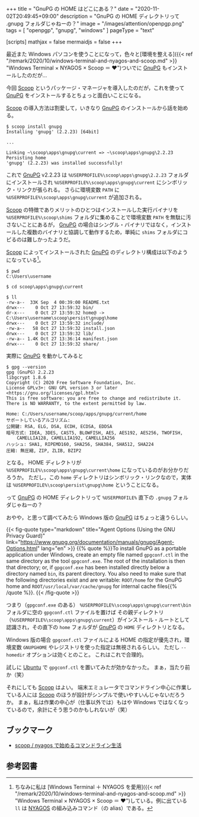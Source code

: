 +++
title = "GnuPG の HOME はどこにある？"
date = "2020-11-02T20:49:45+09:00"
description = "GnuPG の HOME ディレクトリって .gnupg フォルダじゃねーの？"
image = "/images/attention/openpgp.png"
tags = [ "openpgp", "gnupg", "windows" ]
pageType = "text"

[scripts]
  mathjax = false
  mermaidjs = false
+++

最近また Windows パソコンを使うことになって，色々と[環境を整える]({{< ref "/remark/2020/10/windows-terminal-and-nyagos-and-scoop.md" >}} "Windows Terminal × NYAGOS × Scoop ＝ ♥")ついでに [GnuPG] もインストールしたのだが...

今回 [Scoop] というパッケージ・マネージャを導入したのだが，これを使って [GnuPG] をインストールするとちょっと面白いことになる。

[Scoop] の導入方法は割愛して，いきなり [GnuPG] のインストールから話を始める。

```text
$ scoop install gnupg
Installing 'gnupg' (2.2.23) [64bit]

...

Linking ~\scoop\apps\gnupg\current => ~\scoop\apps\gnupg\2.2.23
Persisting home
'gnupg' (2.2.23) was installed successfully!
```

これで [GnuPG] v2.2.23 は `%USERPROFILE%\scoop\apps\gnupg\2.2.23` フォルダにインストールされ `%USERPROFILE%\scoop\apps\gnupg\current` にシンボリック・リンクが張られる。
さらに環境変数 `PATH` に `%USERPROFILE%\scoop\apps\gnupg\current` が追加される。

[Scoop] の特徴でありメリットのひとつはインストールした実行バイナリを `%USERPROFILE%\scoop\shims` フォルダに集めることで環境変数 `PATH` を無駄に汚さないことにあるが， [GnuPG] の場合はシングル・バイナリではなく，インストールした複数のバイナリと協調して動作するため，単純に `shims` フォルダにコピるのは難しかったようだ。

[Scoop] によってインストールされた [GnuPG] のディレクトリ構成は以下のようになっている[^env1]。

[^env1]: ちなみに私は [Windows Terminal ＋ NYAGOS を愛用]({{< ref "/remark/2020/10/windows-terminal-and-nyagos-and-scoop.md" >}} "Windows Terminal × NYAGOS × Scoop ＝ ♥")している。例に出ている `ll` は [NYAGOS] の組み込みコマンド（の alias）である。

```text
$ pwd
C:\Users\username

$ cd scoop\apps\gnupg\current

$ ll
-rw-a--  33K Sep  4 00:39:00 README.txt
drwx---    0 Oct 27 13:59:32 bin/
dr-x---    0 Oct 27 13:59:32 home@ -> C:\Users\username\scoop\persist\gnupg\home
drwx---    0 Oct 27 13:59:32 include/
-rw-a--   58 Oct 27 13:59:32 install.json
drwx---    0 Oct 27 13:59:32 lib/
-rw-a-- 1.4K Oct 27 13:36:14 manifest.json
drwx---    0 Oct 27 13:59:32 share/
```

実際に [GnuPG] を動かしてみると

```text
$ gpg --version
gpg (GnuPG) 2.2.23
libgcrypt 1.8.6
Copyright (C) 2020 Free Software Foundation, Inc.
License GPLv3+: GNU GPL version 3 or later <https://gnu.org/licenses/gpl.html>
This is free software: you are free to change and redistribute it.
There is NO WARRANTY, to the extent permitted by law.

Home: C:/Users/username/scoop/apps/gnupg/current/home
サポートしているアルゴリズム:
公開鍵: RSA, ELG, DSA, ECDH, ECDSA, EDDSA
暗号方式: IDEA, 3DES, CAST5, BLOWFISH, AES, AES192, AES256, TWOFISH,
    CAMELLIA128, CAMELLIA192, CAMELLIA256
ハッシュ: SHA1, RIPEMD160, SHA256, SHA384, SHA512, SHA224
圧縮: 無圧縮, ZIP, ZLIB, BZIP2
```

となる。
HOME ディレクトリが `%USERPROFILE%\scoop\apps\gnupg\current\home` になっているのがお分かりだろうか。
ただし，この `home` ディレクトリはシンボリック・リンクなので，実体は `%USERPROFILE%\scoop\persist\gnupg\home` ということになる。

って [GnuPG] の HOME ディレクトリって `%USERPROFILE%` 直下の `.gnupg` フォルダじゃねーの？

おやや，と思って調べてみたら Windows 版の [GnuPG] はちょっと違うらしい。

{{< fig-quote type="markdown" title="Agent Options (Using the GNU Privacy Guard)" link="https://www.gnupg.org/documentation/manuals/gnupg/Agent-Options.html" lang="en" >}}
{{% quote %}}To install GnuPG as a portable application under Windows, create an empty file named `gpgconf.ctl` in the same directory as the tool `gpgconf.exe`. The root of the installation is then that directory; or, if `gpgconf.exe` has been installed directly below a directory named `bin`, its parent directory. You also need to make sure that the following directories exist and are writable: `ROOT/home` for the GnuPG home and `ROOT/usr/local/var/cache/gnupg` for internal cache files{{% /quote %}}.
{{< /fig-quote >}}

つまり（`gpgconf.exe` のある） `%USERPROFILE%\scoop\apps\gnupg\current\bin` フォルダに空の `gpgconf.ctl` ファイルを置けば その親ディレクトリ（`%USERPROFILE%\scoop\apps\gnupg\current`）がインストール・ルートとして認識され，その直下の `home` フォルダが [GnuPG] の `HOME` ディレクトリとなる。

Windows 版の場合  `gpgconf.ctl` ファイルによる HOME の指定が優先され，環境変数 `GNUPGHOME` やレジストリを使った指定は無視されるらしい。
ただし `--homedir` オプションは効くとのこと。
これはこれで合理的。

試しに [Ubuntu] で `gpgconf.ctl` を置いてみたが効かなかった。
まぁ，当たり前か（笑）

それにしても [Scoop] はよい。
端末エミュレータでコマンドライン中心に作業している人には [Scoop] のほうが設計がシンプルで使いやすいんじゃないだろうか。
まぁ，私は作業の中心が（仕事以外では）もはや Windows ではなくなっているので，余計にそう思うのかもしれないが（笑）

## ブックマーク

- [scoop / nyagos で始めるコマンドライン生活](https://zenn.dev/zetamatta/books/5ac80a9ddb35fef9a146)

[OpenPGP]: http://openpgp.org/
[GnuPG]: https://gnupg.org/ "The GNU Privacy Guard"
[Scoop]: https://scoop.sh/ "Scoop"
[Chocolatey]: https://chocolatey.org/ "Chocolatey Software | Chocolatey - The package manager for Windows"
[NYAGOS]: https://github.com/zetamatta/nyagos "zetamatta/nyagos: NYAGOS - The hybrid Commandline Shell betweeeeeeen UNIX & DOS"
[Ubuntu]: https://www.ubuntu.com/ "The leading operating system for PCs, IoT devices, servers and the cloud | Ubuntu"

## 参考図書
